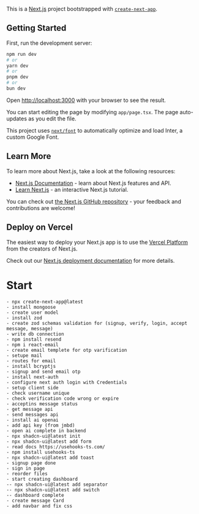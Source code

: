 This is a [Next.js](https://nextjs.org/) project bootstrapped with [`create-next-app`](https://github.com/vercel/next.js/tree/canary/packages/create-next-app).

## Getting Started

First, run the development server:

```bash
npm run dev
# or
yarn dev
# or
pnpm dev
# or
bun dev
```

Open [http://localhost:3000](http://localhost:3000) with your browser to see the result.

You can start editing the page by modifying `app/page.tsx`. The page auto-updates as you edit the file.

This project uses [`next/font`](https://nextjs.org/docs/basic-features/font-optimization) to automatically optimize and load Inter, a custom Google Font.

## Learn More

To learn more about Next.js, take a look at the following resources:

- [Next.js Documentation](https://nextjs.org/docs) - learn about Next.js features and API.
- [Learn Next.js](https://nextjs.org/learn) - an interactive Next.js tutorial.

You can check out [the Next.js GitHub repository](https://github.com/vercel/next.js/) - your feedback and contributions are welcome!

## Deploy on Vercel

The easiest way to deploy your Next.js app is to use the [Vercel Platform](https://vercel.com/new?utm_medium=default-template&filter=next.js&utm_source=create-next-app&utm_campaign=create-next-app-readme) from the creators of Next.js.

Check out our [Next.js deployment documentation](https://nextjs.org/docs/deployment) for more details.

# Start

    - npx create-next-app@latest
    - install mongoose
    - create user model
    - install zod
    - create zod schemas validation for (signup, verify, login, accept message, message)
    - write db connection
    - npm install resend
    - npm i react-email
    - create email templete for otp varification
    - setupe mail
    - routes for email
    - install bcryptjs
    - signup and send email otp
    - install next-auth
    - configure next auth login with Credentials
    - setup client side
    - check username unique
    - check verification code wrong or expire
    - acceptins message status
    - get message api
    - send messages api
    - install ai openai
    - add api key (from jmbd)
    - open ai complete in backend
    - npx shadcn-ui@latest init
    - npx shadcn-ui@latest add form
    - read docs https://usehooks-ts.com/
    - npm install usehooks-ts
    - npx shadcn-ui@latest add toast
    - signup page done
    - sign in page
    - reorder files
    - start creating dashboard
    -- npx shadcn-ui@latest add separator
    -- npx shadcn-ui@latest add switch
    -- dashboard complete
    - create message Card
    - add navbar and fix css
